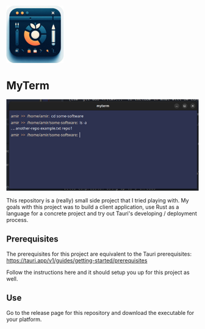 <img src="files/main_icon.png" alt="icon" style="width:150px;"/>

# MyTerm

![Example](files/screenshot.png?raw=true 'Example')

This repository is a (really) small side project that I tried playing with. My goals with this project was to build a client application, use Rust as a language for a concrete project and try out Tauri's developing / deployment process.

## Prerequisites

The prerequisites for this project are equivalent to the Tauri prerequisites:
https://tauri.app/v1/guides/getting-started/prerequisites

Follow the instructions here and it should setup you up for this project as well.

## Use

Go to the release page for this repository and download the executable for your platform.
